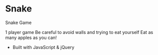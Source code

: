 # Snake
Snake Game

1 player game
Be careful to avoid walls and trying to eat yourself
Eat as many apples as you can!


- Built with JavaScript & jQuery
